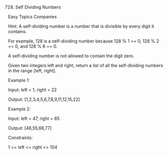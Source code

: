 728. Self Dividing Numbers

Easy Topics Companies

Hint: A self-dividing number is a number that is divisible by every digit it contains.

For example, 128 is a self-dividing number because 128 % 1 == 0, 128 % 2 == 0, and 128 % 8 == 0.

A self-dividing number is not allowed to contain the digit zero.

Given two integers left and right, return a list of all the self-dividing numbers in the range [left, right].
 

Example 1:

Input: left = 1, right = 22

Output: [1,2,3,4,5,6,7,8,9,11,12,15,22]

Example 2:

Input: left = 47, right = 85

Output: [48,55,66,77]
 

Constraints:

1 <= left <= right <= 104
